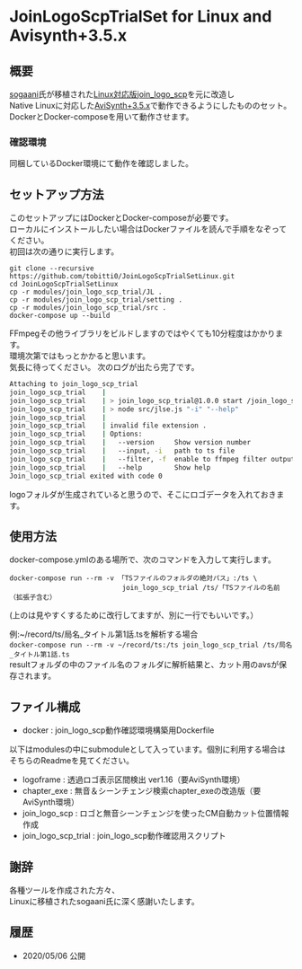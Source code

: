 # JoinLogoScpTrialSet for Linux and Avisynth+3.5.x
## 概要

[sogaani][1]氏が移植された[Linux対応版join_logo_scp][2]を元に改造し  
Native Linuxに対応した[AviSynth+][3][3.5.x][4]で動作できるようにしたもののセット。  
DockerとDocker-composeを用いて動作させます。  

[1]:https://github.com/sogaani
[2]:https://github.com/sogaani/JoinLogoScp
[3]:https://github.com/AviSynth/AviSynthPlus
[4]:https://github.com/AviSynth/AviSynthPlus/releases/

### 確認環境
同梱しているDocker環境にて動作を確認しました。  

## セットアップ方法
このセットアップにはDockerとDocker-composeが必要です。  
ローカルにインストールしたい場合はDockerファイルを読んで手順をなぞってください。  
初回は次の通りに実行します。
````
git clone --recursive https://github.com/tobitti0/JoinLogoScpTrialSetLinux.git
cd JoinLogoScpTrialSetLinux
cp -r modules/join_logo_scp_trial/JL .
cp -r modules/join_logo_scp_trial/setting .
cp -r modules/join_logo_scp_trial/src .
docker-compose up --build
````
FFmpegその他ライブラリをビルドしますのではやくても10分程度はかかります。  
環境次第ではもっとかかると思います。  
気長に待ってください。
次のログが出たら完了です。  
````bash
Attaching to join_logo_scp_trial
join_logo_scp_trial    | 
join_logo_scp_trial    | > join_logo_scp_trial@1.0.0 start /join_logo_scp_trial
join_logo_scp_trial    | > node src/jlse.js "-i" "--help"
join_logo_scp_trial    |
join_logo_scp_trial    | invalid file extension .
join_logo_scp_trial    | Options:
join_logo_scp_trial    |   --version     Show version number                                    [boolean]
join_logo_scp_trial    |   --input, -i   path to ts file                              [string] [required]
join_logo_scp_trial    |   --filter, -f  enable to ffmpeg filter output        [boolean] [default: false]
join_logo_scp_trial    |   --help        Show help                                              [boolean]
Join_logo_scp_trial exited with code 0
````
logoフォルダが生成されていると思うので、そこにロゴデータを入れておきます。
## 使用方法
docker-compose.ymlのある場所で、次のコマンドを入力して実行します。
````
docker-compose run --rm -v 「TSファイルのフォルダの絶対パス」:/ts \
                            join_logo_scp_trial /ts/「TSファイルの名前（拡張子含む）
````
(上のは見やすくするために改行してますが、別に一行でもいいです。）  

例:~/record/ts/局名_タイトル第1話.tsを解析する場合  
`docker-compose run --rm -v ~/record/ts:/ts join_logo_scp_trial /ts/局名_タイトル第1話.ts`  
resultフォルダの中のファイル名のフォルダに解析結果と、カット用のavsが保存されます。

## ファイル構成
* docker              : join_logo_scp動作確認環境構築用Dockerfile

以下はmodulesの中にsubmoduleとして入っています。個別に利用する場合はそちらのReadmeを見てください。
* logoframe           : 透過ロゴ表示区間検出 ver1.16（要AviSynth環境）
* chapter_exe         : 無音＆シーンチェンジ検索chapter_exeの改造版（要AviSynth環境）
* join_logo_scp       : ロゴと無音シーンチェンジを使ったCM自動カット位置情報作成
* join_logo_scp_trial : join_logo_scp動作確認用スクリプト

## 謝辞
各種ツールを作成された方々、  
Linuxに移植されたsogaani氏に深く感謝いたします。
## 履歴
* 2020/05/06 公開
